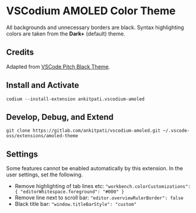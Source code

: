 # VSCodium AMOLED Color Theme

All backgrounds and unnecessary borders are black. Syntax highlighting colors
are taken from the **Dark+** (default) theme.

## Credits

Adapted from [VSCode Pitch Black Theme](https://github.com/ViktorQvarfordt/vscode-pitch-black-theme "GitHub Repo").

## Install and Activate

    codium --install-extension ankitpati.vscodium-amoled

## Develop, Debug, and Extend

    git clone https://gitlab.com/ankitpati/vscodium-amoled.git ~/.vscode-oss/extensions/amoled-theme

## Settings

Some features cannot be enabled automatically by this extension. In the user settings, set the following.

 * Remove highlighting of tab lines etc: `"workbench.colorCustomizations": { "editorWhitespace.foreground": "#000" }`
 * Remove line next to scroll bar: `"editor.overviewRulerBorder": false`
 * Black title bar: `"window.titleBarStyle": "custom"`
